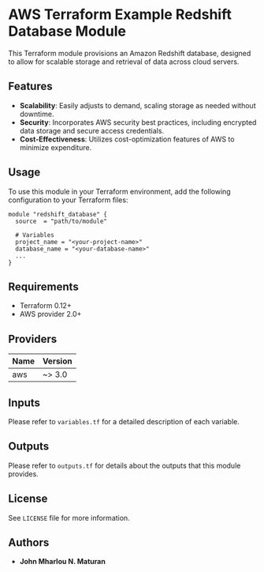
# AWS Terraform Example Redshift Database Module

This Terraform module provisions an Amazon Redshift database, designed to allow for scalable storage and retrieval of data across cloud servers.

## Features

- **Scalability**: Easily adjusts to demand, scaling storage as needed without downtime.
- **Security**: Incorporates AWS security best practices, including encrypted data storage and secure access credentials.
- **Cost-Effectiveness**: Utilizes cost-optimization features of AWS to minimize expenditure.

## Usage

To use this module in your Terraform environment, add the following configuration to your Terraform files:

```hcl
module "redshift_database" {
  source  = "path/to/module"

  # Variables
  project_name = "<your-project-name>"
  database_name = "<your-database-name>"
  ...
}
```

## Requirements

- Terraform 0.12+
- AWS provider 2.0+

## Providers

| Name | Version |
|------|---------|
| aws | ~> 3.0 |

## Inputs

Please refer to `variables.tf` for a detailed description of each variable.

## Outputs

Please refer to `outputs.tf` for details about the outputs that this module provides.

## License

See `LICENSE` file for more information.

## Authors

- **John Mharlou N. Maturan**
